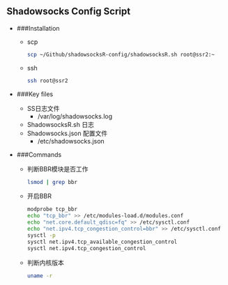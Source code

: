 ## Shadowsocks Config Script

- ###Installation

  - scp
    ```bash 
    scp ~/Github/shadowsocksR-config/shadowsocksR.sh root@ssr2:~
    ```

  - ssh
    ```bash
    ssh root@ssr2
    ```


- ###Key files

  - SS日志文件
    - /var/log/shadowsocks.log
  - ShadowsocksR.sh 日志
  - Shadowsocks.json 配置文件
    - /etc/shadowsocks.json

- ###Commands

  - 判断BBR模块是否工作
    ```bash
    lsmod | grep bbr 
    ```
  - 开启BBR
    ```bash
    modprobe tcp_bbr
    echo "tcp_bbr" >> /etc/modules-load.d/modules.conf
    echo "net.core.default_qdisc=fq" >> /etc/sysctl.conf
    echo "net.ipv4.tcp_congestion_control=bbr" >> /etc/sysctl.conf
    sysctl -p
    sysctl net.ipv4.tcp_available_congestion_control
    sysctl net.ipv4.tcp_congestion_control
    ```
  - 判断内核版本
    ```bash
    uname -r
    ```
